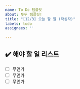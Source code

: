 ```yaml
---
name: To Do 템플릿
about: 투두 템플릿!
title: "[12/3] 오늘 할 일 (작성자)"
labels: todo
assignees: ''

---
```


## ✔️ 해야 할 일 리스트
- [ ]  무언가
- [ ]  무언가
- [ ]  무언가
